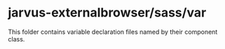 # jarvus-externalbrowser/sass/var

This folder contains variable declaration files named by their component class.
